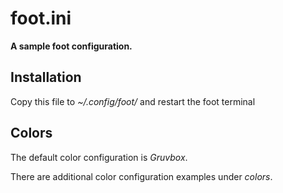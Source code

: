 # foot.ini #

**A sample foot configuration.**

## Installation ##

Copy this file to *~/.config/foot/* and restart the foot terminal

## Colors ##

The default color configuration is *Gruvbox*.

There are additional color configuration examples under *colors*.
